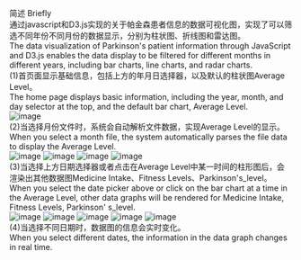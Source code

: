 简述 Briefly</br>
通过javascript和D3.js实现的关于帕金森患者信息的数据可视化图，实现了可以筛选不同年份不同月份的数据显示，分别为柱状图、折线图和雷达图。</br>
The data visualization of Parkinson's patient information through JavaScript and D3.js enables the data display to be filtered for different months in different years, including bar charts, line charts, and radar charts.</br>
(1)首页面显示基础信息，包括上方的年月日选择器，以及默认的柱状图Average Level。</br>
The home page displays basic information, including the year, month, and day selector at the top, and the default bar chart, Average Level.</br>
![image](https://github.com/user-attachments/assets/41763e43-0133-4c16-aefc-8acd8137ffd0)</br>
(2)当选择月份文件时，系统会自动解析文件数据，实现Average Level的显示。</br>
When you select a month file, the system automatically parses the file data to display the Average Level.</br>
![image](https://github.com/user-attachments/assets/068c2889-1485-44be-9f60-ca895a4fa361)
![image](https://github.com/user-attachments/assets/3cfd6704-d885-40fb-8f1f-1e81d2826b2e)
![image](https://github.com/user-attachments/assets/91297f2e-958d-4919-9bce-e7776077af84)
![image](https://github.com/user-attachments/assets/c178caa2-153f-4e83-9d29-3f8f55c67222)</br>
(3)当选择上方日期选择器或者点击在Average Level中某一时间的柱形图后，会渲染出其他数据图Medicine Intake、Fitness Levels、Parkinson's_level。</br>
When you select the date picker above or click on the bar chart at a time in the Average Level, other data graphs will be rendered for Medicine Intake, Fitness Levels, Parkinson' s_level.</br>
![image](https://github.com/user-attachments/assets/27f9acdb-0fbd-44c9-a0b0-9b4b293def34)
![image](https://github.com/user-attachments/assets/926caf35-daf5-4fa9-80d7-bf26a6d7c8d4)
![image](https://github.com/user-attachments/assets/66c9b073-1c21-4332-bd2d-028e7d481ae6)
![image](https://github.com/user-attachments/assets/0578bc54-89f6-42e3-8b78-e9a90a36e3ef)
![image](https://github.com/user-attachments/assets/8c857883-821d-4f61-b57c-9d9a18810fc9)</br>
(4)当选择不同日期时，数据图的信息会实时变化。</br>
When you select different dates, the information in the data graph changes in real time.
